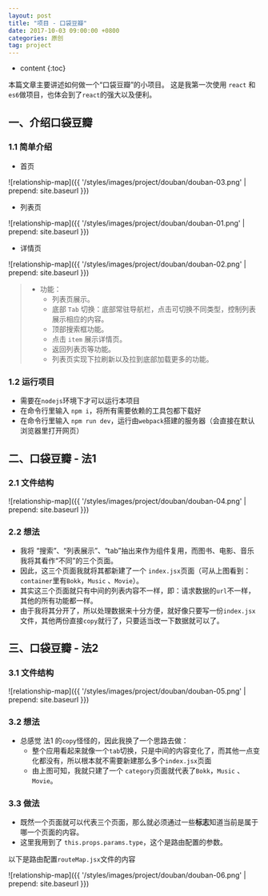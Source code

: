 ```yaml
---
layout: post
title: "项目 - 口袋豆瓣"
date: 2017-10-03 09:00:00 +0800 
categories: 原创
tag: project
---
```

* content
{:toc}

本篇文章主要讲述如何做一个“口袋豆瓣”的小项目。
这是我第一次使用 `react` 和 `es6`做项目，也体会到了`react`的强大以及便利。

<!-- more -->

## 一、介绍口袋豆瓣

### 1.1 简单介绍

* 首页

![relationship-map]({{ '/styles/images/project/douban/douban-03.png' | prepend: site.baseurl }})

* 列表页

![relationship-map]({{ '/styles/images/project/douban/douban-01.png' | prepend: site.baseurl }})

* 详情页

![relationship-map]({{ '/styles/images/project/douban/douban-02.png' | prepend: site.baseurl }})

> * 功能：
>    * 列表页展示。
>    * 底部 `Tab` 切换：底部常驻导航栏，点击可切换不同类型，控制列表展示相应的内容。
>    * 顶部搜索框功能。
>    * 点击 `item` 展示详情页。
>    * 返回列表页等功能。
>    * 列表页实现下拉刷新以及拉到底部加载更多的功能。

### 1.2 运行项目

* 需要在`nodejs`环境下才可以运行本项目
* 在命令行里输入 `npm i`，将所有需要依赖的工具包都下载好
* 在命令行里输入 `npm run dev`，运行由`webpack`搭建的服务器（会直接在默认浏览器里打开网页）

## 二、口袋豆瓣 - 法1

### 2.1 文件结构

![relationship-map]({{ '/styles/images/project/douban/douban-04.png' | prepend: site.baseurl }})

### 2.2 想法

* 我将 “搜索”、“列表展示”、“tab”抽出来作为组件复用，而图书、电影、音乐我将其看作“不同”的三个页面。
* 因此，这三个页面我就将其都新建了一个 `index.jsx`页面（可从上图看到：`container`里有`Bokk`，`Music` 、`Movie`）。
* 其实这三个页面就只有中间的列表内容不一样，即：请求数据的`url`不一样，其他的所有功能都一样。
* 由于我将其分开了，所以处理数据来十分方便，就好像只要写一份`index.jsx`文件，其他两份直接`copy`就行了，只要适当改一下数据就可以了。

## 三、口袋豆瓣 - 法2

### 3.1 文件结构

![relationship-map]({{ '/styles/images/project/douban/douban-05.png' | prepend: site.baseurl }})

### 3.2 想法

* 总感觉 法1 的`copy`怪怪的，因此我换了一个思路去做：
  * 整个应用看起来就像一个`tab`切换，只是中间的内容变化了，而其他一点变化都没有，所以根本就不需要新建那么多个`index.jsx`页面
  * 由上图可知，我就只建了一个 `category`页面就代表了`Bokk`，`Music` 、`Movie`。

### 3.3 做法

* 既然一个页面就可以代表三个页面，那么就必须通过一些**标志**知道当前是属于哪一个页面的内容。
* 这里我用到了 `this.props.params.type`，这个是路由配置的参数。

以下是路由配置`routeMap.jsx`文件的内容

![relationship-map]({{ '/styles/images/project/douban/douban-06.png' | prepend: site.baseurl }})

